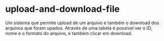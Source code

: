 # upload-and-download-file
Um sistema que permite upload de um arquivo e também o download dos arquivos que foram upados. Através de uma tabela é possível ver o ID, nome e o formato do arquivo, e também clicar em download.
